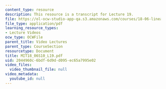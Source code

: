 ```yaml
---
content_type: resource
description: This resource is a transcript for Lecture 19.
file: https://ol-ocw-studio-app-qa.s3.amazonaws.com/courses/18-06-linear-algebra-spring-2010/2044960c6bdf6d9dd095ec65a7995e02_MIT18_06S10_L19.pdf
file_type: application/pdf
learning_resource_types:
- Lecture Videos
ocw_type: OCWFile
parent_title: Video Lectures
parent_type: CourseSection
resourcetype: Document
title: MIT18_06S10_L19.pdf
uid: 2044960c-6bdf-6d9d-d095-ec65a7995e02
video_files:
  video_thumbnail_file: null
video_metadata:
  youtube_id: null
---
```

